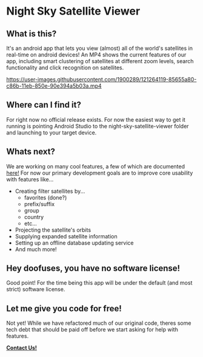 



# Night Sky Satellite Viewer

## What is this?
It's an android app that lets you view (almost) all of the world's satellites in real-time on android devices! An MP4 shows the current features of our app, including smart clustering of satellites at different zoom levels, search functionality and click recognition on satellites.

https://user-images.githubusercontent.com/1900289/121264119-85655a80-c86b-11eb-850e-90e394a5b03a.mp4

## Where can I find it?
For right now no official release exists. For now the easiest way to get it running is pointing Android Studio to the night-sky-satellite-viewer folder and launching to your target device.

## Whats next?
We are working on many cool features, a few of which are documented [here!](https://docs.google.com/document/d/1snepgEGfFk7aDqji6l7ntQWtisTFIfj868kbaTe_eik/edit?usp=sharing) For now our primary development goals are to improve core usability with features like... 
- Creating filter satellites by...
  - favorites (done?)
  - prefix/suffix
  - group
  - country
  - etc...
- Projecting the satellite's orbits
- Supplying expanded satellite information
- Setting up an offline database updating service
- And much more!

## Hey doofuses, you have no software license!
Good point! For the time being this app will be under the default (and most strict) software license.

## Let me give you code for free!
Not yet! While we have refactored much of our original code, theres some tech debt that should be paid off before we start asking for help with features.

[__Contact Us!__](nightskysatelliteviewer@gmail.com)
